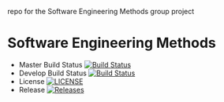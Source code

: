 repo for the Software Engineering Methods group project

# Software Engineering Methods

- Master Build Status [![Build Status](https://travis-ci.org/kaciyanova/sem.svg?branch=master)](https://travis-ci.org/kaciyanova/SEMGroupProject)
- Develop Build Status [![Build Status](https://travis-ci.org/kaciyanova/sem.svg?branch=develop)](https://travis-ci.org/kaciyanova/SEMGroupProject)
- License [![LICENSE](https://img.shields.io/github/license/kaciyanova/sem.svg?style=flat-square)](https://github.com/kaciyanova/sem/blob/master/LICENSE)
- Release [![Releases](https://img.shields.io/github/release/kaciyanova/sem/all.svg?style=flat-square)](https://github.com/kaciyanova/sem/releases)